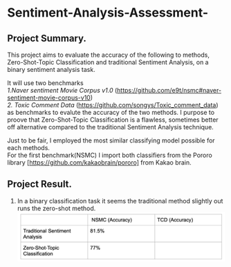 # Sentiment-Analysis-Assessment-
## Project Summary.  
This project aims to evaluate the accuracy of the following to methods, Zero-Shot-Topic Classification and traditional Sentiment Analysis, on a binary sentiment analysis task.  

It will use two benchmarks  
*1.Naver sentiment Movie Corpus v1.0* (https://github.com/e9t/nsmc#naver-sentiment-movie-corpus-v10)   
*2. Toxic Comment Data* (https://github.com/songys/Toxic_comment_data)  
as benchmarks to evalute the accuracy of the two methods. I purpose to proove that Zero-Shot-Topic Classification is a flawless, sometimes better off alternative compared to the traditional Sentiment Analysis technique.   

Just to be fair, I employed the most similar classifying model possible for each methods.   
For the first benchmark(NSMC) I import both classifiers from the Pororo library [https://github.com/kakaobrain/pororo] from Kakao brain.    

## Project Result.   
1. In a binary classification task it seems the traditional method slightly out runs the zero-shot method.   
![](https://raw.githubusercontent.com/ampehta/Sentiment-Analysis-Assessment/main/results.png)

